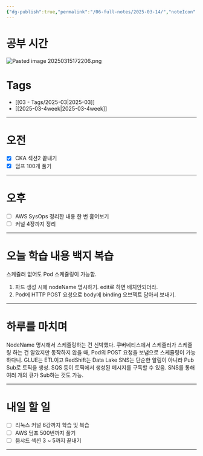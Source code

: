 ```yaml
---
{"dg-publish":true,"permalink":"/06-full-notes/2025-03-14/","noteIcon":""}
---
```


# 공부 시간
![Pasted image 20250315172206.png](/img/user/Pasted%20image%2020250315172206.png)

# Tags
- [[03 - Tags/2025-03\|2025-03]]
- [[2025-03-4week\|2025-03-4week]]

---
# 오전
- [x] CKA 섹션2 끝내기
- [x] 덤프 100개 풀기
---
# 오후
- [ ] AWS SysOps 정리한 내용 한 번 훑어보기
- [ ] 커널 4장까지 정리
---
# 오늘 학습 내용 백지 복습
스케쥴러 없어도 Pod 스케쥴링이 가능함.
1. 파드 생성 시에 nodeName 명시하기. edit로 하면 배치안되더라.
2. Pod에 HTTP POST 요청으로 body에 binding 오브젝트 담아서 보내기. 

---
# 하루를 마치며
NodeName 명시해서 스케쥴링하는 건 신박했다.
쿠버네티스에서 스케쥴러가 스케쥴링 하는 건 알았지만 동작하지 않을 때, Pod의 POST 요청을 보냄으로 스케쥴링이 가능하다니.
GLUE는 ETL이고 RedShift는 Data Lake
SNS는 단순한 알림이 아니라 Pub Sub로 토픽을 생성. SQS 등이 토픽에서 생성된 메시지를 구독할 수 있음. SNS를 통해 여러 개의 큐가 Sub하는 것도 가능.

---
# 내일 할 일
- [ ] 리눅스 커널 6강까지 학습 및 복습
- [ ] AWS 덤프 500번까지 풀기
- [ ] 뭄샤드 섹션 3 ~ 5까지 끝내기
---